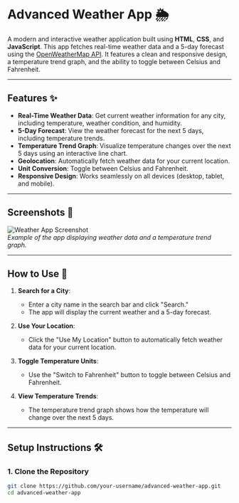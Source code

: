 # Advanced Weather App 🌦️

A modern and interactive weather application built using **HTML**, **CSS**, and **JavaScript**. This app fetches real-time weather data and a 5-day forecast using the [OpenWeatherMap API](https://openweathermap.org/api). It features a clean and responsive design, a temperature trend graph, and the ability to toggle between Celsius and Fahrenheit.

---

## Features ✨

- **Real-Time Weather Data**: Get current weather information for any city, including temperature, weather condition, and humidity.
- **5-Day Forecast**: View the weather forecast for the next 5 days, including temperature trends.
- **Temperature Trend Graph**: Visualize temperature changes over the next 5 days using an interactive line chart.
- **Geolocation**: Automatically fetch weather data for your current location.
- **Unit Conversion**: Toggle between Celsius and Fahrenheit.
- **Responsive Design**: Works seamlessly on all devices (desktop, tablet, and mobile).

---

## Screenshots 📸

![Weather App Screenshot](screenshot.png)  
*Example of the app displaying weather data and a temperature trend graph.*

---

## How to Use 🚀

1. **Search for a City**:
   - Enter a city name in the search bar and click "Search."
   - The app will display the current weather and a 5-day forecast.

2. **Use Your Location**:
   - Click the "Use My Location" button to automatically fetch weather data for your current location.

3. **Toggle Temperature Units**:
   - Use the "Switch to Fahrenheit" button to toggle between Celsius and Fahrenheit.

4. **View Temperature Trends**:
   - The temperature trend graph shows how the temperature will change over the next 5 days.

---

## Setup Instructions 🛠️

### 1. Clone the Repository
```bash
git clone https://github.com/your-username/advanced-weather-app.git
cd advanced-weather-app
